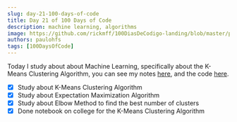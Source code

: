 ```yaml
---
slug: day-21-100-days-of-code
title: Day 21 of 100 Days of Code
description: machine learning, algorithms
image: https://github.com/rickmff/100DiasDeCodigo-landing/blob/master/public/thumb.png
authors: paulohfs
tags: [100DaysOfCode]
---
```


Today I study about about Machine Learning, specifically about the K-Means Clustering Algorithm, you can see my notes [here](https://www.paulohernane.me/my-brain/data-science/machine-learning/k-means-clustering), and the code [here](https://github.com/PauloHFS/descriptive-data-analysis-2023-1).

- [x] Study about K-Means Clustering Algorithm
- [x] Study about Expectation Maximization Algorithm
- [x] Study about Elbow Method to find the best number of clusters
- [x] Done notebook on college for the K-Means Clustering Algorithm

